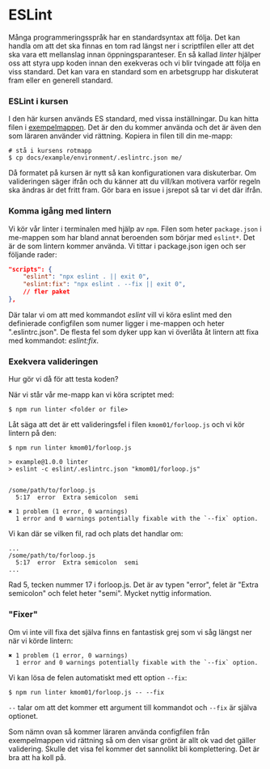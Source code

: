 # ESLint

Många programmeringsspråk har en standardsyntax att följa. Det kan handla om att det ska finnas en tom rad längst ner i scriptfilen eller att det ska vara ett mellanslag innan öppningsparanteser. En så kallad *linter* hjälper oss att styra upp koden innan den exekveras och vi blir tvingade att följa en viss standard. Det kan vara en standard som en arbetsgrupp har diskuterat fram eller en generell standard.



### ESLint i kursen

I den här kursen används ES standard, med vissa inställningar. Du kan hitta filen i [exempelmappen](../example/environment). Det är den du kommer använda och det är även den som läraren använder vid rättning. Kopiera in filen till din me-mapp:

```console
# stå i kursens rotmapp
$ cp docs/example/environment/.eslintrc.json me/
```

Då formatet på kursen är nytt så kan konfigurationen vara diskuterbar. Om valideringen säger ifrån och du känner att du vill/kan motivera varför regeln ska ändras är det fritt fram. Gör bara en issue i jsrepot så tar vi det där ifrån.



### Komma igång med lintern

Vi kör vår linter i terminalen med hjälp av `npm`. Filen som heter `package.json` i me-mappen som har bland annat beroenden som börjar med `eslint*`. Det är de som lintern kommer använda. Vi tittar i package.json igen och ser följande rader:

```json
"scripts": {
    "eslint": "npx eslint . || exit 0",
    "eslint:fix": "npx eslint . --fix || exit 0",
    // fler paket
},
```

Där talar vi om att med kommandot *eslint* vill vi köra eslint med den definierade configfilen som numer ligger i me-mappen och heter ".eslintrc.json". De flesta fel som dyker upp kan vi överlåta åt lintern att fixa med kommandot: *eslint:fix*.



### Exekvera valideringen

Hur gör vi då för att testa koden?

När vi står vår me-mapp kan vi köra scriptet med:

```console
$ npm run linter <folder or file>
```

Låt säga att det är ett valideringsfel i filen `kmom01/forloop.js` och vi kör lintern på den:

```console
$ npm run linter kmom01/forloop.js

> example@1.0.0 linter
> eslint -c eslint/.eslintrc.json "kmom01/forloop.js"


/some/path/to/forloop.js
  5:17  error  Extra semicolon  semi

✖ 1 problem (1 error, 0 warnings)
  1 error and 0 warnings potentially fixable with the `--fix` option.
```

Vi kan där se vilken fil, rad och plats det handlar om:

```console
...
/some/path/to/forloop.js
  5:17  error  Extra semicolon  semi
...
```

Rad 5, tecken nummer 17 i forloop.js. Det är av typen "error", felet är "Extra semicolon" och felet heter "semi". Mycket nyttig information.



### "Fixer"

Om vi inte vill fixa det själva finns en fantastisk grej som vi såg längst ner när vi körde lintern:

```console
✖ 1 problem (1 error, 0 warnings)
  1 error and 0 warnings potentially fixable with the `--fix` option.
```

Vi kan lösa de felen automatiskt med ett option `--fix`:

```console
$ npm run linter kmom01/forloop.js -- --fix
```

`--` talar om att det kommer ett argument till kommandot och `--fix` är själva optionet.

Som nämn ovan så kommer läraren använda configfilen från exempelmappen vid rättning så om den visar grönt är allt ok vad det gäller validering. Skulle det visa fel kommer det sannolikt bli komplettering. Det är bra att ha koll på.
